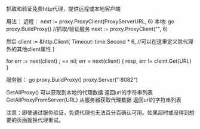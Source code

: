 抓取和验证免费http代理，提供远程或本地客户端

用法：
远程：
next := proxy.ProxyClient(ProxyServerURL, 6)
本地:
go proxy.BuildProxy() //抓取/验证服务
next := proxy.ProxyClient("", 6)

然后
client := &http.Client{
	Timeout: time.Second * 6, //可以在这里定义除代理外的其他client属性
}

for err := next(client) ; == nil; err = next(client) {
	resp, err != cleint.Get(URL)
}

服务器：
        go proxy.BuildProxy()
        proxy.Server(":8082")

GetAllProxy() 可以获取到本地的代理数据 返回url的字符串列表
GetAllProxyFromServer(URL) 从服务器获取代理数据 返回url的字符串列表

注意：即使通过服务验证，免费代理也无法百分百确认可用。如果超时或没得到想要的页面就换代理重试。
